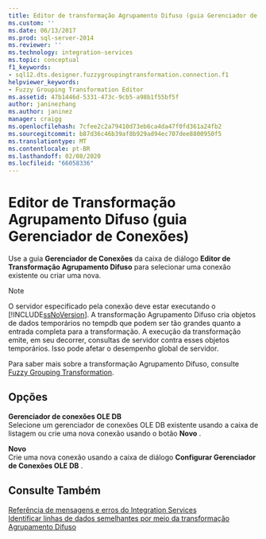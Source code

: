 ```yaml
---
title: Editor de transformação Agrupamento Difuso (guia Gerenciador de conexões) | Microsoft Docs
ms.custom: ''
ms.date: 06/13/2017
ms.prod: sql-server-2014
ms.reviewer: ''
ms.technology: integration-services
ms.topic: conceptual
f1_keywords:
- sql12.dts.designer.fuzzygroupingtransformation.connection.f1
helpviewer_keywords:
- Fuzzy Grouping Transformation Editor
ms.assetid: 47b1446d-5331-473c-9cb5-a98b1f55bf5f
author: janinezhang
ms.author: janinez
manager: craigg
ms.openlocfilehash: 7cfee2c2a79410d73eb6ca4da47f0fd361a24fb2
ms.sourcegitcommit: b87d36c46b39af8b929ad94ec707dee8800950f5
ms.translationtype: MT
ms.contentlocale: pt-BR
ms.lasthandoff: 02/08/2020
ms.locfileid: "66058336"
---
```

# <a name="fuzzy-grouping-transformation-editor-connection-manager-tab"></a>Editor de Transformação Agrupamento Difuso (guia Gerenciador de Conexões)
  Use a guia **Gerenciador de Conexões** da caixa de diálogo **Editor de Transformação Agrupamento Difuso** para selecionar uma conexão existente ou criar uma nova.  
  
> [!NOTE]  
>  O servidor especificado pela conexão deve estar executando o [!INCLUDE[ssNoVersion](../includes/ssnoversion-md.md)]. A transformação Agrupamento Difuso cria objetos de dados temporários no tempdb que podem ser tão grandes quanto a entrada completa para a transformação. A execução da transformação emite, em seu decorrer, consultas de servidor contra esses objetos temporários. Isso pode afetar o desempenho global de servidor.  
  
 Para saber mais sobre a transformação Agrupamento Difuso, consulte [Fuzzy Grouping Transformation](data-flow/transformations/fuzzy-grouping-transformation.md).  
  
## <a name="options"></a>Opções  
 **Gerenciador de conexões OLE DB**  
 Selecione um gerenciador de conexões OLE DB existente usando a caixa de listagem ou crie uma nova conexão usando o botão **Novo** .  
  
 **Novo**  
 Crie uma nova conexão usando a caixa de diálogo **Configurar Gerenciador de Conexões OLE DB** .  
  
## <a name="see-also"></a>Consulte Também  
 [Referência de mensagens e erros do Integration Services](../../2014/integration-services/integration-services-error-and-message-reference.md)   
 [Identificar linhas de dados semelhantes por meio da transformação Agrupamento Difuso](data-flow/transformations/identify-similar-data-rows-by-using-the-fuzzy-grouping-transformation.md)  
  
  
